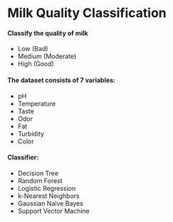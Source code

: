 <h1>Milk Quality Classification</h1>
<h4>Classify the quality of milk</h4>
<ul>
    <li>Low (Bad)</li>
    <li>Medium (Moderate)</li>
    <li>High (Good)</li>
</ul>
<h4>The dataset consists of 7 variables:</h4>
<ul>
    <li>pH</li>
    <li>Temperature</li>
    <li>Taste</li>
    <li>Odor</li>
    <li>Fat</li>
    <li>Turbidity</li>
    <li>Color</li>
</ul>
<h4>Classifier:</h4>
<ul>
    <li>Decision Tree</li>
    <li>Random Forest</li>
    <li>Logistic Regression</li>
    <li>k-Nearest Neighbors</li>
    <li>Gaussian Naive Bayes</li>
    <li>Support Vector Machine</li>
</ul>
